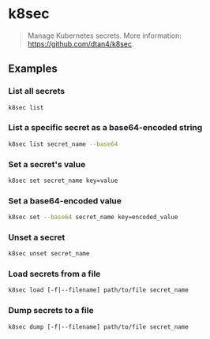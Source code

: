 # k8sec

> Manage Kubernetes secrets. More information: <https://github.com/dtan4/k8sec>.

## Examples

### List all secrets

```bash
k8sec list
```

### List a specific secret as a base64-encoded string

```bash
k8sec list secret_name --base64
```

### Set a secret's value

```bash
k8sec set secret_name key=value
```

### Set a base64-encoded value

```bash
k8sec set --base64 secret_name key=encoded_value
```

### Unset a secret

```bash
k8sec unset secret_name
```

### Load secrets from a file

```bash
k8sec load [-f|--filename] path/to/file secret_name
```

### Dump secrets to a file

```bash
k8sec dump [-f|--filename] path/to/file secret_name
```

